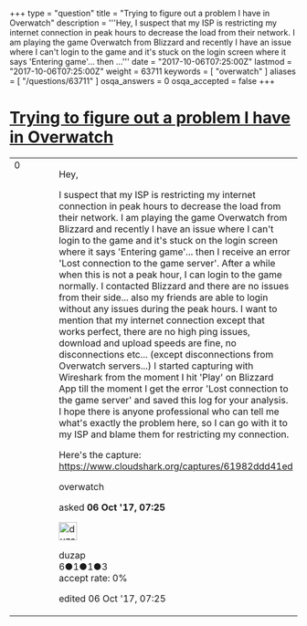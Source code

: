 +++
type = "question"
title = "Trying to figure out a problem I have in Overwatch"
description = '''Hey, I suspect that my ISP is restricting my internet connection in peak hours to decrease the load from their network. I am playing the game Overwatch from Blizzard and recently I have an issue where I can&#x27;t login to the game and it&#x27;s stuck on the login screen where it says &#x27;Entering game&#x27;... then ...'''
date = "2017-10-06T07:25:00Z"
lastmod = "2017-10-06T07:25:00Z"
weight = 63711
keywords = [ "overwatch" ]
aliases = [ "/questions/63711" ]
osqa_answers = 0
osqa_accepted = false
+++

<div class="headNormal">

# [Trying to figure out a problem I have in Overwatch](/questions/63711/trying-to-figure-out-a-problem-i-have-in-overwatch)

</div>

<div id="main-body">

<div id="askform">

<table id="question-table" style="width:100%;"><colgroup><col style="width: 50%" /><col style="width: 50%" /></colgroup><tbody><tr class="odd"><td style="width: 30px; vertical-align: top"><div class="vote-buttons"><div id="post-63711-score" class="post-score" title="current number of votes">0</div><div id="favorite-count" class="favorite-count"></div></div></td><td><div id="item-right"><div class="question-body"><p>Hey,</p><p>I suspect that my ISP is restricting my internet connection in peak hours to decrease the load from their network. I am playing the game Overwatch from Blizzard and recently I have an issue where I can't login to the game and it's stuck on the login screen where it says 'Entering game'... then I receive an error 'Lost connection to the game server'. After a while when this is not a peak hour, I can login to the game normally. I contacted Blizzard and there are no issues from their side... also my friends are able to login without any issues during the peak hours. I want to mention that my internet connection except that works perfect, there are no high ping issues, download and upload speeds are fine, no disconnections etc... (except disconnections from Overwatch servers...) I started capturing with Wireshark from the moment I hit 'Play' on Blizzard App till the moment I get the error 'Lost connection to the game server' and saved this log for your analysis. I hope there is anyone professional who can tell me what's exactly the problem here, so I can go with it to my ISP and blame them for restricting my connection.</p><p>Here's the capture: <a href="https://www.cloudshark.org/captures/61982ddd41ed">https://www.cloudshark.org/captures/61982ddd41ed</a></p></div><div id="question-tags" class="tags-container tags">overwatch</div><div id="question-controls" class="post-controls"></div><div class="post-update-info-container"><div class="post-update-info post-update-info-user"><p>asked <strong>06 Oct '17, 07:25</strong></p><img src="https://secure.gravatar.com/avatar/86d050d9c447581082751ae390715677?s=32&amp;d=identicon&amp;r=g" class="gravatar" width="32" height="32" alt="duzap&#39;s gravatar image" /><p>duzap<br />
<span class="score" title="6 reputation points">6</span><span title="1 badges"><span class="badge1">●</span><span class="badgecount">1</span></span><span title="1 badges"><span class="silver">●</span><span class="badgecount">1</span></span><span title="3 badges"><span class="bronze">●</span><span class="badgecount">3</span></span><br />
<span class="accept_rate" title="Rate of the user&#39;s accepted answers">accept rate:</span> <span title="duzap has no accepted answers">0%</span></p></div><div class="post-update-info post-update-info-edited"><p>edited 06 Oct '17, 07:25</p></div></div><div id="comments-container-63711" class="comments-container"></div><div id="comment-tools-63711" class="comment-tools"></div><div class="clear"></div><div id="comment-63711-form-container" class="comment-form-container"></div><div class="clear"></div></div></td></tr></tbody></table>

</div>

</div>

